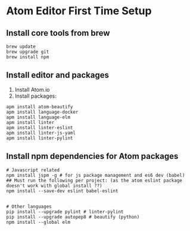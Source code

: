 # Atom Editor First Time Setup
## Install core tools from brew
```
brew update
brew upgrade git
brew install npm
```

## Install editor and packages
1. Install Atom.io
2. Install packages: 
```
apm install atom-beautify
apm install language-docker
apm install language-elm
apm install linter
apm install linter-eslint
apm install linter-js-yaml
apm install linter-pylint
```

## Install npm dependencies for Atom packages
```
# Javascript related
npm install jspm -g # for js package management and es6 dev (babel)
## Must run the following per project: (as the atom eslint package doesn't work with global install ??)
npm install --save-dev eslint babel-eslint


# Other languages
pip install --upgrade pylint # linter-pylint
pip install --upgrade autopep8 # beautify (python)
npm install --global elm
```
